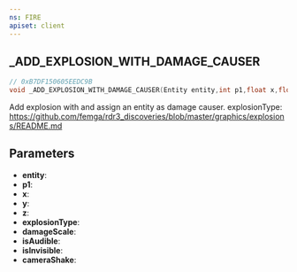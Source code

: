 ```yaml
---
ns: FIRE
apiset: client
---
```

## _ADD_EXPLOSION_WITH_DAMAGE_CAUSER

```c
// 0xB7DF150605EEDC9B
void _ADD_EXPLOSION_WITH_DAMAGE_CAUSER(Entity entity,int p1,float x,float y,float z,int explosionType,float damageScale,BOOL isAudible,BOOL isInvisible,float cameraShake);
```

Add explosion with and assign an entity as damage causer.
explosionType: https://github.com/femga/rdr3_discoveries/blob/master/graphics/explosions/README.md

## Parameters
* **entity**:
* **p1**:
* **x**:
* **y**:
* **z**:
* **explosionType**:
* **damageScale**:
* **isAudible**:
* **isInvisible**:
* **cameraShake**:



